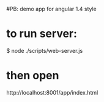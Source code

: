 #PB: demo app for angular 1.4 style

# to run server:
$ node ./scripts/web-server.js

# then open
http://localhost:8001/app/index.html
